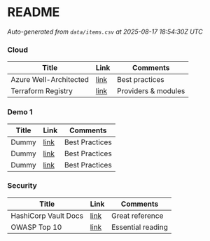 # README

<!-- CSV-TABLE:START -->
_Auto-generated from `data/items.csv` at 2025-08-17 18:54:30Z UTC_

### Cloud

| Title | Link | Comments |
|---|---|---|
| Azure Well-Architected | [link](https://learn.microsoft.com/azure/architecture/framework/) | Best practices |
| Terraform Registry | [link](https://registry.terraform.io) | Providers & modules |

### Demo 1

| Title | Link | Comments |
|---|---|---|
| Dummy | [link](./#) | Best Practices |
| Dummy | [link](./#) | Best Practices |
| Dummy | [link](./#) | Best Practices |

### Security

| Title | Link | Comments |
|---|---|---|
| HashiCorp Vault Docs | [link](https://developer.hashicorp.com/vault) | Great reference |
| OWASP Top 10 | [link](https://owasp.org/www-project-top-ten/) | Essential reading |

<!-- CSV-TABLE:END -->
